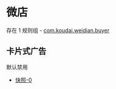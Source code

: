 # 微店

存在 1 规则组 - [com.koudai.weidian.buyer](/src/apps/com.koudai.weidian.buyer.ts)

## 卡片式广告

默认禁用

- [快照-0](https://i.gkd.li/import/13646151)
